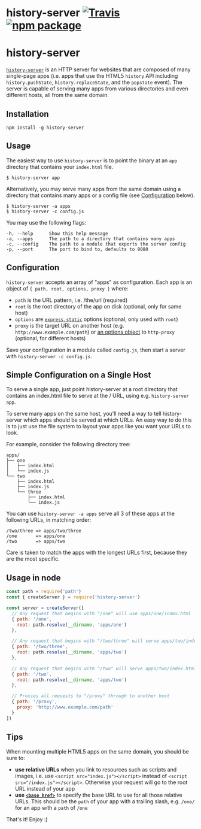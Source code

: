 # history-server [![Travis][build-badge]][build] [![npm package][npm-badge]][npm]

[build-badge]: https://img.shields.io/travis/mjackson/history-server/master.svg?style=flat-square
[build]: https://travis-ci.org/mjackson/history-server
[npm-badge]: https://img.shields.io/npm/v/history-server.svg?style=flat-square
[npm]: https://www.npmjs.org/package/history-server

# history-server

[`history-server`](https://npmjs.com/package/history-server) is an HTTP server for websites that are composed of many single-page apps (i.e. apps that use the HTML5 `history` API including `history.pushState`, `history.replaceState`, and the `popstate` event). The server is capable of serving many apps from various directories and even different hosts, all from the same domain.

## Installation

    npm install -g history-server

## Usage

The easiest way to use `history-server` is to point the binary at an `app` directory that contains your `index.html` file.

    $ history-server app

Alternatively, you may serve many apps from the same domain using a directory that contains many apps or a config file (see [Configuration](#configuration) below).

    $ history-server -a apps
    $ history-server -c config.js

You may use the following flags:

    -h, --help      Show this help message
    -a, --apps      The path to a directory that contains many apps
    -c, --config    The path to a module that exports the server config
    -p, --port      The port to bind to, defaults to 8080

## Configuration

`history-server` accepts an array of "apps" as configuration. Each app is an object of `{ path, root, options, proxy }` where:

- `path` is the URL pattern, i.e. /the/url (required)
- `root` is the root directory of the app on disk (optional, only for same host)
- `options` are [`express.static`](http://expressjs.com/en/api.html#express.static) options (optional, only used with `root`)
- `proxy` is the target URL on another host (e.g. `http://www.example.com/path`) or [an options object](https://github.com/nodejitsu/node-http-proxy#options) to `http-proxy` (optional, for different hosts)

Save your configuration in a module called `config.js`, then start a server with `history-server -c config.js`.

## Simple Configuration on a Single Host

To serve a single app, just point history-server at a root directory that contains an index.html file to serve at the / URL, using e.g. `history-server app`.

To serve many apps on the same host, you'll need a way to tell history-server which apps should be served at which URLs. An easy way to do this is to just use the file system to layout your apps like you want your URLs to look.

For example, consider the following directory tree:

    apps/
    ├── one
    │   ├── index.html
    │   └── index.js
    └── two
        ├── index.html
        ├── index.js
        └── three
            ├── index.html
            └── index.js

You can use `history-server -a apps` serve all 3 of these apps at the following URLs, in matching order:

    /two/three => apps/two/three
    /one       => apps/one
    /two       => apps/two

Care is taken to match the apps with the longest URLs first, because they are the most specific.

## Usage in node

```js
const path = require('path')
const { createServer } = require('history-server')

const server = createServer([
  // Any request that begins with "/one" will use apps/one/index.html
  { path: '/one',
    root: path.resolve(__dirname, 'apps/one')
  },

  // Any request that begins with "/two/three" will serve apps/two/index.html
  { path: '/two/three',
    root: path.resolve(__dirname, 'apps/two')
  },

  // Any request that begins with "/two" will serve apps/two/index.html
  { path: '/two',
    root: path.resolve(__dirname, 'apps/two')
  },

  // Proxies all requests to "/proxy" through to another host
  { path: '/proxy',
    proxy: 'http://www.example.com/path'
  }
])
```

## Tips

When mounting multiple HTML5 apps on the same domain, you should be sure to:

- **use relative URLs** when you link to resources such as scripts and images, i.e. use `<script src="index.js"></script>` instead of `<script src="/index.js"></script>`. Otherwise your request will go to the root URL instead of your app
- **use [`<base href>`](https://developer.mozilla.org/en-US/docs/Web/HTML/Element/base)** to specify the base URL to use for all those relative URLs. This should be the `path` of your app with a trailing slash, e.g. `/one/` for an app with a `path` of `/one`

That's it! Enjoy :)
